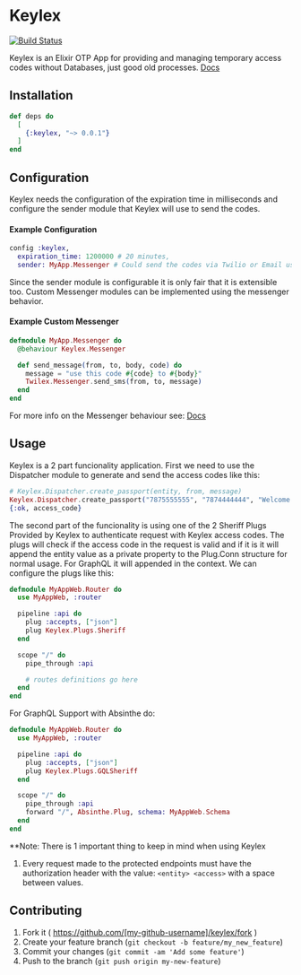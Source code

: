 # Keylex
[![Build Status](https://travis-ci.org/Waasi/keylex.svg?branch=master)](https://travis-ci.org/Waasi/keylex)

Keylex is an Elixir OTP App for providing and managing temporary
access codes without Databases, just good old processes. [Docs](https://hexdocs.pm/keylex/)

## Installation

```elixir
def deps do
  [
    {:keylex, "~> 0.0.1"}
  ]
end
```

## Configuration

Keylex needs the configuration of the expiration time in milliseconds and
configure the sender module that Keylex will use to send the codes.

#### Example Configuration

```elixir
config :keylex,
  expiration_time: 1200000 # 20 minutes,
  sender: MyApp.Messenger # Could send the codes via Twilio or Email using SMTP
```

Since the sender module is configurable it is only fair that it is extensible too.
Custom Messenger modules can be implemented using the messenger behavior.

#### Example Custom Messenger

```elixir
defmodule MyApp.Messenger do
  @behaviour Keylex.Messenger

  def send_message(from, to, body, code) do
    message = "use this code #{code} to #{body}"
    Twilex.Messenger.send_sms(from, to, message)
  end
end
```

For more info on the Messenger behaviour see: [Docs](https://hexdocs.pm/keylex/Keylex.Messenger.html#content)

## Usage

Keylex is a 2 part funcionality application. First we need to use the
Dispatcher module to generate and send the access codes like this:

```elixir
# Keylex.Dispatcher.create_passport(entity, from, message)
Keylex.Dispatcher.create_passport("7875555555", "7874444444", "Welcome to MyApp")
{:ok, access_code}
```

The second part of the funcionality is using one of the 2 Sheriff Plugs Provided by Keylex
to authenticate request with Keylex access codes. The plugs will check if the access code
in the request is valid and if it is it will append the entity value as a private property
to the Plug.Conn structure for normal usage. For GraphQL it will appended in the context.
We can configure the plugs like this:

```elixir
defmodule MyAppWeb.Router do
  use MyAppWeb, :router

  pipeline :api do
    plug :accepts, ["json"]
    plug Keylex.Plugs.Sheriff
  end

  scope "/" do
    pipe_through :api

    # routes definitions go here
  end
end
```

For GraphQL Support with Absinthe do:

```elixir
defmodule MyAppWeb.Router do
  use MyAppWeb, :router

  pipeline :api do
    plug :accepts, ["json"]
    plug Keylex.Plugs.GQLSheriff
  end

  scope "/" do
    pipe_through :api
    forward "/", Absinthe.Plug, schema: MyAppWeb.Schema
  end
end
```

**Note: There is 1 important thing to keep in mind when using Keylex

1. Every request made to the protected endpoints must have the authorization header with the value:
`<entity> <access>` with a space between values.

## Contributing

1. Fork it ( https://github.com/[my-github-username]/keylex/fork )
2. Create your feature branch (`git checkout -b feature/my_new_feature`)
3. Commit your changes (`git commit -am 'Add some feature'`)
4. Push to the branch (`git push origin my-new-feature`)
